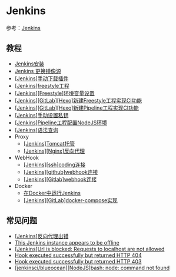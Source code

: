 
# Jenkins

参考：[Jenkins](https://jenkins.io/)

## 教程

* [Jenkins安装](https://blog.zhujian.life/posts/5d15ec84.html)
* [Jenkins 更换镜像源](https://blog.zhujian.life/posts/9ff7f63d.html)
* [[Jenkins]手动下载插件](https://blog.zhujian.life/posts/373e88b0.html)
* [[Jenkins]freestyle工程](https://blog.zhujian.life/posts/fddee3e1.html)
* [[Jenkins][Freestyle]环境变量设置](https://blog.zhujian.life/posts/f2f14bee.html)
* [[Jenkins][GitLab][Hexo]新建Freestyle工程实现CI功能](https://blog.zhujian.life/posts/446d640.html)
* [[Jenkins][GitLab][Hexo]新建Pipeline工程实现CI功能](https://blog.zhujian.life/posts/f80ec296.html)
* [[Jenkins]手动设置私钥](https://blog.zhujian.life/posts/c343c930.html)
* [[Jenkins]Pipeline工程配置NodeJS环境](https://blog.zhujian.life/posts/d521b4ea.html)
* [[Jenkins]语法查询](https://blog.zhujian.life/posts/bf0708ea.html)
* Proxy
    * [[Jenkins]Tomcat托管](https://blog.zhujian.life/posts/bc77c204.html)
    * [[Jenkins][Nginx]反向代理](https://blog.zhujian.life/posts/7c823af7.html)
* WebHook
    * [[Jenkins][ssh]coding连接](https://blog.zhujian.life/posts/6185d82f.html)
    * [[Jenkins][github]webhook连接](https://blog.zhujian.life/posts/341b6b1e.html)
    * [[Jenkins][Gitlab]webhook连接](https://blog.zhujian.life/posts/6ff96ec3.html) 
* Docker
    * [在Docker中运行Jenkins](https://blog.zhujian.life/posts/202ee452.html)
    * [[Jenkins][GitLab]docker-compose实现](https://blog.zhujian.life/posts/1431c640.html)

## 常见问题

- [[Jenkins]反向代理出错](https://blog.zhujian.life/posts/adc5ce0c.html)
- [This Jenkins instance appears to be offline](https://blog.zhujian.life/posts/6af1c833.html)
- [[Jenkins]Url is blocked: Requests to localhost are not allowed](https://blog.zhujian.life/posts/5d46d7f9.html)
- [Hook executed successfully but returned HTTP 404](https://blog.zhujian.life/posts/6ff96ec3.html)
- [Hook executed successfully but returned HTTP 403](https://blog.zhujian.life/posts/6ff96ec3.html)
- [[jenkinsci/blueocean][NodeJS]bash: node: command not found](https://blog.zhujian.life/posts/5d3090aa.html)